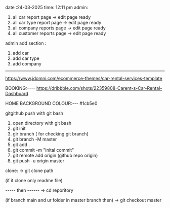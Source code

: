date :24-03-2025
time: 12:11 pm
admin:
1. all car report page          -> edit page ready
2. all car type report page     -> edit page ready
3. all company reports page     -> edit page ready
4. all customer reports page    -> edit page ready

admin add section :
1. add car
2. add car type
3. add company




---------------------------------------------------


https://www.jdomni.com/ecommerce-themes/car-rental-services-template

BOOKING:----
https://dribbble.com/shots/22359808-Carent-s-Car-Rental-Dashboard

HOME BACKGROUND COLOUR:---
#1cb5e0


gitgithub push with git  bash

1.  open directory with git bash
2. git init
3. gir branch ( for checking git branch)
4. git branch -M master
5. git add .
6. git commit -m "Inital commit"
7. git remote add origin (github repo origin)
8. git push -u origin master



clone:
-> git clone path

(if it clone only readme file)

----- then ------
-> cd reporitory

(if branch main and ur folder in master branch then) 
-> git checkout master

